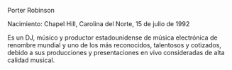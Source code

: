 Porter Robinson

Nacimiento: Chapel Hill, Carolina del Norte, 15 de julio de 1992

Es un DJ, músico y productor estadounidense de música electrónica de renombre mundial y uno de los más reconocidos, talentosos y cotizados, debido a sus producciones y presentaciones en vivo consideradas de alta calidad musical.